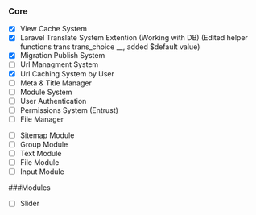 ### Core
*[x] View Cache System
*[x] Laravel Translate System Extention (Working with DB) (Edited helper functions trans trans_choice __, added $default value)
*[x] Migration Publish System
*[ ] Url Managment System
*[x] Url Caching System by User 
*[ ] Meta & Title Manager
*[ ] Module System
*[ ] User Authentication
*[ ] Permissions System (Entrust)
*[ ] File Manager
-[ ] Sitemap Module
-[ ] Group Module
-[ ] Text Module
-[ ] File Module
-[ ] Input Module

###Modules
*[ ] Slider
